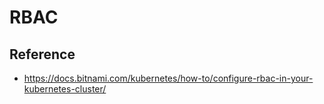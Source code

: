 # RBAC



## Reference
- https://docs.bitnami.com/kubernetes/how-to/configure-rbac-in-your-kubernetes-cluster/